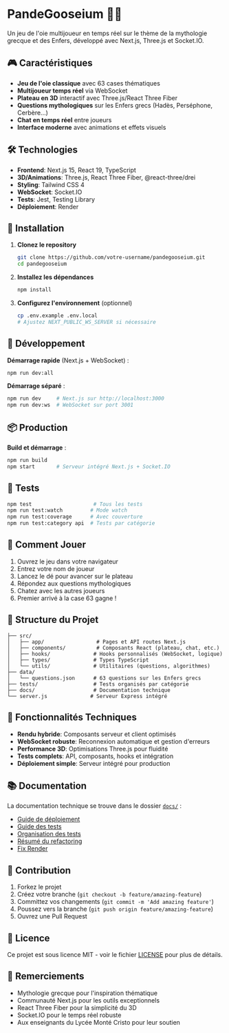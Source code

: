 # PandeGooseium 🦢🎲

Un jeu de l'oie multijoueur en temps réel sur le thème de la mythologie grecque et des Enfers, développé avec Next.js, Three.js et Socket.IO.

## 🎮 Caractéristiques

- **Jeu de l'oie classique** avec 63 cases thématiques
- **Multijoueur temps réel** via WebSocket
- **Plateau en 3D** interactif avec Three.js/React Three Fiber
- **Questions mythologiques** sur les Enfers grecs (Hadès, Perséphone, Cerbère...)
- **Chat en temps réel** entre joueurs
- **Interface moderne** avec animations et effets visuels

## 🛠️ Technologies

- **Frontend**: Next.js 15, React 19, TypeScript
- **3D/Animations**: Three.js, React Three Fiber, @react-three/drei
- **Styling**: Tailwind CSS 4
- **WebSocket**: Socket.IO
- **Tests**: Jest, Testing Library
- **Déploiement**: Render

## 🚀 Installation

1. **Clonez le repository**
   ```bash
   git clone https://github.com/votre-username/pandegooseium.git
   cd pandegooseium
   ```

2. **Installez les dépendances**
   ```bash
   npm install
   ```

3. **Configurez l'environnement** (optionnel)
   ```bash
   cp .env.example .env.local
   # Ajustez NEXT_PUBLIC_WS_SERVER si nécessaire
   ```

## 🎯 Développement

**Démarrage rapide** (Next.js + WebSocket) :
```bash
npm run dev:all
```

**Démarrage séparé** :
```bash
npm run dev     # Next.js sur http://localhost:3000
npm run dev:ws  # WebSocket sur port 3001
```

## 📦 Production

**Build et démarrage** :
```bash
npm run build
npm start       # Serveur intégré Next.js + Socket.IO
```

## 🧪 Tests

```bash
npm test                    # Tous les tests
npm run test:watch         # Mode watch
npm run test:coverage      # Avec couverture
npm run test:category api  # Tests par catégorie
```

## 🎲 Comment Jouer

1. Ouvrez le jeu dans votre navigateur
2. Entrez votre nom de joueur
3. Lancez le dé pour avancer sur le plateau
4. Répondez aux questions mythologiques
5. Chatez avec les autres joueurs
6. Premier arrivé à la case 63 gagne !

## 📁 Structure du Projet

```
├── src/
│   ├── app/                 # Pages et API routes Next.js
│   ├── components/          # Composants React (plateau, chat, etc.)
│   ├── hooks/              # Hooks personnalisés (WebSocket, logique)
│   ├── types/              # Types TypeScript
│   └── utils/              # Utilitaires (questions, algorithmes)
├── data/
│   └── questions.json      # 63 questions sur les Enfers grecs
├── tests/                  # Tests organisés par catégorie
├── docs/                   # Documentation technique
└── server.js              # Serveur Express intégré
```

## 🌟 Fonctionnalités Techniques

- **Rendu hybride**: Composants serveur et client optimisés
- **WebSocket robuste**: Reconnexion automatique et gestion d'erreurs
- **Performance 3D**: Optimisations Three.js pour fluidité
- **Tests complets**: API, composants, hooks et intégration
- **Déploiement simple**: Serveur intégré pour production

## 📚 Documentation

La documentation technique se trouve dans le dossier [`docs/`](./docs/) :

- [Guide de déploiement](./docs/DEPLOYMENT_GUIDE.md)
- [Guide des tests](./docs/TESTING_VERIFICATION_GUIDE.md)
- [Organisation des tests](./docs/TESTS_ORGANIZATION_SUMMARY.md)
- [Résumé du refactoring](./docs/REFACTORING_SUMMARY.md)
- [Fix Render](./docs/RENDER_FIX_GUIDE.md)

## 🤝 Contribution

1. Forkez le projet
2. Créez votre branche (`git checkout -b feature/amazing-feature`)
3. Committez vos changements (`git commit -m 'Add amazing feature'`)
4. Poussez vers la branche (`git push origin feature/amazing-feature`)
5. Ouvrez une Pull Request

## 📄 Licence

Ce projet est sous licence MIT - voir le fichier [LICENSE](LICENSE) pour plus de détails.

## 🙏 Remerciements

- Mythologie grecque pour l'inspiration thématique
- Communauté Next.js pour les outils exceptionnels
- React Three Fiber pour la simplicité du 3D
- Socket.IO pour le temps réel robuste
- Aux enseignants du Lycée Monté Cristo pour leur soutien
